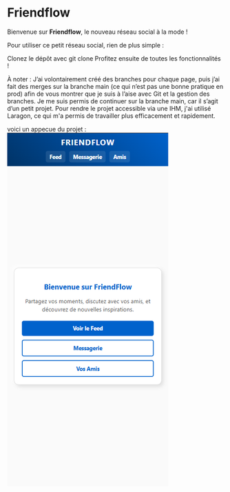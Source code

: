 # Friendflow

Bienvenue sur **Friendflow**, le nouveau réseau social à la mode !


Pour utiliser ce petit réseau social, rien de plus simple :

Clonez le dépôt avec git clone
Profitez ensuite de toutes les fonctionnalités !

À noter :
J’ai volontairement créé des branches pour chaque page, puis j’ai fait des merges sur la branche main (ce qui n’est pas une bonne pratique en prod) afin de vous montrer que je suis à l’aise avec Git et la gestion des branches.
Je me suis permis de continuer sur la branche main, car il s’agit d’un petit projet.
Pour rendre le projet accessible via une IHM, j'ai utilisé Laragon, ce qui m'a permis de travailler plus efficacement et rapidement.

voici un appecue du projet : ![alt text](./images/image.png)